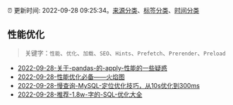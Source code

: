 :alarm_clock: 更新时间: 2022-09-28 09:25:34。[来源分类](../README.md)、[标签分类](../TAGS.md)、[时间分类](../TIMELINE.md)

## 性能优化


> 关键字：`性能`、`优化`、`加载`、`SEO`、`Hints`、`Prefetch`、`Prerender`、`Preload`



- [2022-09-28-关于-pandas-的-apply-性能的一些疑惑](https://www.v2ex.com/t/883577) 
- [2022-09-28-性能优化必备——火焰图](https://toutiao.io/k/azf7ub6) 
- [2022-09-28-慢查询-MySQL-定位优化技巧，从10s优化到300ms](https://toutiao.io/k/3re4xuy) 
- [2022-09-28-推荐-1.8w-字的-SQL-优化大全](https://toutiao.io/k/tz7p6nl) 